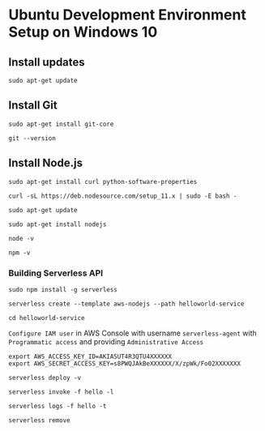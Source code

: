 # Ubuntu Development Environment Setup on Windows 10

## Install updates

```sudo apt-get update```

## Install Git
```sudo apt-get install git-core```

```git --version```

## Install Node.js
```sudo apt-get install curl python-software-properties```

```curl -sL https://deb.nodesource.com/setup_11.x | sudo -E bash -```

```sudo apt-get update```

```sudo apt-get install nodejs```

```node -v```

```npm -v```

### Building Serverless API
```sudo npm install -g serverless```

```serverless create --template aws-nodejs --path helloworld-service```

```cd helloworld-service```

```Configure IAM user``` in AWS Console with username ```serverless-agent``` with ```Programmatic access``` and providing ```Administrative Access```

```
export AWS_ACCESS_KEY_ID=AKIASUT4R3QTU4XXXXXX
export AWS_SECRET_ACCESS_KEY=s8PWQJAkBeXXXXXX/X/zpWk/Fo02XXXXXXX
```

```serverless deploy -v```

```serverless invoke -f hello -l```

```serverless logs -f hello -t```

```serverless remove```
